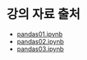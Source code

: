 # 강의 자료 출처
- [pandas01.ipynb](https://github.com/k2moon/python/blob/main/pandas/pandas01.ipynb)
- [pandas02.ipynb](https://github.com/k2moon/python/blob/main/pandas/pandas02.ipynb)
- [pandas03.ipynb](https://github.com/k2moon/python/blob/main/pandas/pandas03.ipynb)